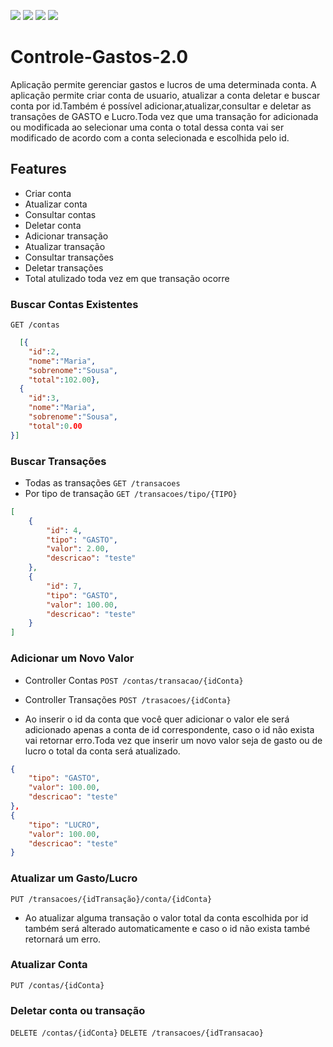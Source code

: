 <p>
  <img src="https://img.shields.io/badge/spring-%236DB33F.svg?style=for-the-badge&logo=spring&logoColor=white"/>
  <img src="https://img.shields.io/badge/java-%23ED8B00.svg?style=for-the-badge&logo=openjdk&logoColor=white"/>
  <img src="https://img.shields.io/badge/Postman-FF6C37?style=for-the-badge&logo=postman&logoColor=white"/>
  <img src="https://img.shields.io/badge/mysql-%2300f.svg?style=for-the-badge&logo=mysql&logoColor=white"/>
</p>

# Controle-Gastos-2.0

Aplicação permite gerenciar gastos e lucros de uma determinada conta. A aplicação permite criar conta de usuario, atualizar a conta deletar e buscar conta por id.Também é possível adicionar,atualizar,consultar e deletar as transações de GASTO e Lucro.Toda vez que uma transação for adicionada ou modificada ao selecionar uma conta o total dessa conta vai ser modificado de acordo com a conta selecionada e escolhida pelo id.

## Features
- Criar conta
- Atualizar conta
- Consultar contas
- Deletar conta
- Adicionar transação
- Atualizar transação
- Consultar transações
- Deletar transações
- Total atulizado toda vez em que transação ocorre
  
### Buscar Contas Existentes
``GET /contas``

```json 
  [{
    "id":2,
    "nome":"Maria",
    "sobrenome":"Sousa",
    "total":102.00},
  {
    "id":3,
    "nome":"Maria",
    "sobrenome":"Sousa",
    "total":0.00
}] 
```

### Buscar Transações
- Todas as transações ``GET /transacoes``
- Por tipo de transação ``GET /transacoes/tipo/{TIPO}``
```JSON 
[
    {
        "id": 4,
        "tipo": "GASTO",
        "valor": 2.00,
        "descricao": "teste"
    },
    {
        "id": 7,
        "tipo": "GASTO",
        "valor": 100.00,
        "descricao": "teste"
    }
]
```
### Adicionar um Novo Valor

- Controller Contas
``POST /contas/transacao/{idConta}``
- Controller Transações
``POST /trasacoes/{idConta}``

- Ao inserir o id da conta que você quer adicionar o valor ele será adicionado apenas a conta de id correspondente, caso o id não exista vai retornar erro.Toda vez que inserir um novo valor seja de gasto ou de lucro o total da conta será atualizado. 

```json 
{
    "tipo": "GASTO",
    "valor": 100.00,
    "descricao": "teste"
},
{
    "tipo": "LUCRO",
    "valor": 100.00,
    "descricao": "teste"
}
```

### Atualizar um Gasto/Lucro
``PUT /transacoes/{idTransação}/conta/{idConta}``

- Ao atualizar alguma transação o valor total da conta escolhida por id também será alterado automaticamente e caso o id não exista també retornará um erro.

### Atualizar Conta
``PUT /contas/{idConta}``

### Deletar conta ou transação
``DELETE /contas/{idConta}``
``DELETE /transacoes/{idTransacao}``



